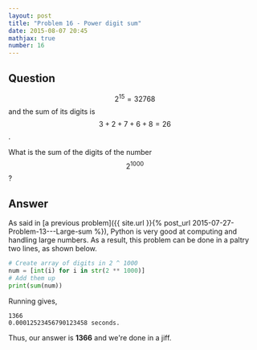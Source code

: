 ```yaml
---
layout: post
title: "Problem 16 - Power digit sum"
date: 2015-08-07 20:45
mathjax: true
number: 16
---
```


## Question

$$2^{15} = 32768$$ and the sum of its digits is $$3 + 2 + 7 + 6 + 8 = 26$$.

What is the sum of the digits of the number $$2^{1000}$$?

## Answer

As said in [a previous problem]({{ site.url }}{% post_url 2015-07-27-Problem-13---Large-sum %}), Python is very good at computing and handling large numbers. As a result, this problem can be done in a paltry two lines, as shown below.

```python
# Create array of digits in 2 ^ 1000
num = [int(i) for i in str(2 ** 1000)]
# Add them up
print(sum(num))
```

Running gives,

```
1366
0.00012523456790123458 seconds.
```

Thus, our answer is **1366** and we're done in a jiff.